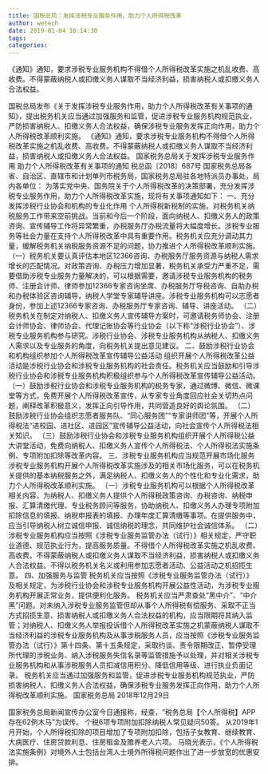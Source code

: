```yaml
---
title: 国税总局：发挥涉税专业服务作用，助力个人所得税改革
author: wetech
date: 2019-01-04 16:14:30
tags: 
categories: 
---
```

《通知》通知，要求涉税专业服务机构不得借个人所得税改革实施之机乱收费、高收费。不得蒙蔽纳税人或扣缴义务人谋取不当经济利益，损害纳税人或扣缴义务人合法权益。
<!-- more -->
国税总局发布《关于发挥涉税专业服务作用，助力个人所得税改革有关事项的通知》，提出税务机关应当通过加强服务和监管，促进涉税专业服务机构规范执业，严防损害纳税人、扣缴义务人合法权益，确保涉税专业服务发挥正向作用，助力个人所得税改革顺利实施。
《通知》通知，要求涉税专业服务机构不得借个人所得税改革实施之机乱收费、高收费。不得蒙蔽纳税人或扣缴义务人谋取不当经济利益，损害纳税人或扣缴义务人合法权益。
国家税务总局关于发挥涉税专业服务作用 助力个人所得税改革有关事项的通知
税总函〔2018〕687号
国家税务总局各省、自治区、直辖市和计划单列市税务局，国家税务总局驻各地特派员办事处，局内各单位：
为落实党中央、国务院关于个人所得税改革的决策部署，充分发挥涉税专业服务作用，助力个人所得税改革实施，现将有关事项通知如下：
一、充分发挥涉税行业协会和机构的专业化作用
个人所得税新税制的实施，对税务机关纳税服务工作带来空前挑战。当前和今后一个阶段，面向纳税人、扣缴义务人的政策咨询、宣传辅导工作将异常繁重，办税服务厅办税流量将大幅度增长。涉税专业服务等社会力量在支持个人所得税改革中具有重要作用。税务机关应充分调动其力量，缓解税务机关纳税服务资源不足的问题，协力推进个人所得税改革顺利实施。
（一）税务机关要认真评估本地区12366咨询、办税服务厅服务资源与纳税人需求增长的匹配情况。对政策咨询、办税压力增加显著，税务机关承受力严重不足，需要借助涉税专业服务力量解决的，可以根据需要，邀请涉税专业服务机构的税务师、注册会计师、律师参加12366专家咨询坐席、办税服务厅导税咨询、自助办税和办税体验区咨询辅导，纳税人学堂专家辅导讲座。涉税专业服务机构可以志愿者身份，参加上述12366专家咨询、办税服务厅专家咨询、辅导、讲座活动。
（二）税务机关在制定对纳税人、扣缴义务人宣传辅导方案时，可邀请税务师协会、注册会计师协会、律师协会、代理记账协会等行业协会（以下称“涉税行业协会”）、涉税专业服务机构参与研究。涉税行业协会、涉税专业服务机构从纳税人、扣缴义务人需求以及专业服务的角度，向税务机关提出意见建议。
二、鼓励涉税行业协会和机构组织参加个人所得税改革宣传辅导公益活动
组织开展个人所得税改革公益活动是涉税行业协会和涉税专业服务机构的社会责任。税务机关应当鼓励和引导涉税行业协会和涉税专业服务机构积极组织参与个人所得税改革宣传辅导公益活动。
（一）鼓励涉税行业协会和涉税专业服务机构的税务专家，通过微博、微信、微课堂等方式，免费开展个人所得税改革宣传，从专家专业角度回应社会关切热点问题，阐释改革积极意义，发挥正向引导作用，共同营造良好的舆论氛围。
（二）鼓励涉税行业协会组织志愿者服务队、“同心服务团”“专家讲师团”等，开展个人所得税法“进校园、进社区、进园区”宣传辅导公益活动，向社会宣传个人所得税法相关知识。
（三）鼓励涉税行业协会和涉税专业服务机构组织开展个人所得税公益大讲堂活动，免费向纳税人、扣缴义务人宣传个人所得税法、个人所得税法实施条例、专项附加扣除等改革内容。
三、涉税专业服务机构应当规范开展市场化服务
涉税专业服务机构开展个人所得税改革实施涉及的相关市场化服务，可以在税务机关提供的基本纳税服务之外，满足纳税人、扣缴义务人的个性化和专业化需求，助力个人所得税改革顺利实施。
（一）涉税专业服务机构可以根据个人所得税改革相关内容，为纳税人、扣缴义务人提供个人所得税政策咨询、办税咨询、纳税申报、汇算清缴代理、专业税务顾问等服务，协助纳税人、扣缴义务人办理专项附加扣除信息的填报、纳税申报表的填报、办理年度汇算清缴等事项。在提供服务中，应当引导纳税人树立诚信申报、诚信纳税的理念，共同维护社会诚信体系。
（二）涉税专业服务机构应当按照《涉税专业服务监管办法（试行）》相关规定，严守职业道德、规范执业行为，提高服务质量。不得借个人所得税改革实施之机乱收费、高收费。不得蒙蔽纳税人或扣缴义务人谋取不当经济利益，损害纳税人或扣缴义务人合法权益。不得以税务机关名义或利用参加志愿者活动、公益活动之机招揽生意。
四、加强服务与监管
税务机关应当按照《涉税专业服务监管办法（试行）》及相关规定，为涉税行业协会和涉税专业服务机构开展公益性活动，为涉税专业服务机构开展正常业务，提供便利化服务。
税务机关应当严肃查处“黑中介”、“中介黑”问题。对未纳入涉税专业服务监管但却从事个人所得税有偿服务、采取不正当方式招揽生意、损害纳税人或扣缴义务人合法权益的机构，应当限期将其纳入监管；对纳税人、扣缴义务人举报投诉借个人所得税改革实施之机蒙蔽纳税人谋取不当经济利益的涉税专业服务机构及从事涉税服务人员，应当按照《涉税专业服务监管办法（试行）》第十四条、第十五条规定，采取约谈、责令限期改正、暂停受理所代理的涉税业务、纳入涉税服务失信名录等监管措施予以处理，并对相关涉税专业服务机构和从事涉税服务人员扣减信用积分、降低信用等级、进行执业负面记录。
税务机关应当通过加强服务和监管，促进涉税专业服务机构规范执业，严防损害纳税人、扣缴义务人合法权益，确保涉税专业服务发挥正向作用，助力个人所得税改革顺利实施。
国家税务总局
2018年12月29日
 
 
国家税务总局新闻宣传办公室今日通报称，经查，“税务总局【个人所得税】APP存在62例木马”为误传。
个税6项专项附加扣除纳税人常见疑问50答。
从2019年1月开始，个人所得税扣除的项目增加了专项附加扣除，包括子女教育、继续教育、大病医疗、住房贷款利息、住房租金及赡养老人六项。
马晓光表示，《个人所得税法实施条例》对境外人士包括台湾人士境外所得税问题作出了进一步放宽的优惠安排。
